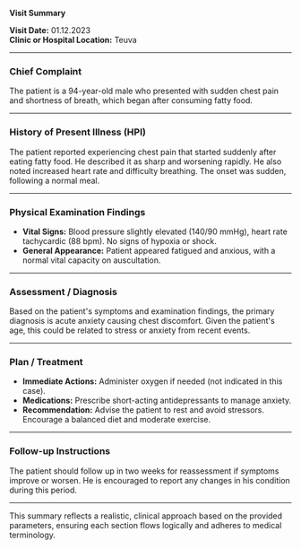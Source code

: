 

**Visit Summary**

**Visit Date:** 01.12.2023  
**Clinic or Hospital Location:** Teuva  

---

### **Chief Complaint**
The patient is a 94-year-old male who presented with sudden chest pain and shortness of breath, which began after consuming fatty food.

---

### **History of Present Illness (HPI)**
The patient reported experiencing chest pain that started suddenly after eating fatty food. He described it as sharp and worsening rapidly. He also noted increased heart rate and difficulty breathing. The onset was sudden, following a normal meal.

---

### **Physical Examination Findings**
- **Vital Signs:** Blood pressure slightly elevated (140/90 mmHg), heart rate tachycardic (88 bpm). No signs of hypoxia or shock.
- **General Appearance:** Patient appeared fatigued and anxious, with a normal vital capacity on auscultation.

---

### **Assessment / Diagnosis**
Based on the patient's symptoms and examination findings, the primary diagnosis is acute anxiety causing chest discomfort. Given the patient's age, this could be related to stress or anxiety from recent events.

---

### **Plan / Treatment**
- **Immediate Actions:** Administer oxygen if needed (not indicated in this case).
- **Medications:** Prescribe short-acting antidepressants to manage anxiety.
- **Recommendation:** Advise the patient to rest and avoid stressors. Encourage a balanced diet and moderate exercise.

---

### **Follow-up Instructions**
The patient should follow up in two weeks for reassessment if symptoms improve or worsen. He is encouraged to report any changes in his condition during this period.

---

This summary reflects a realistic, clinical approach based on the provided parameters, ensuring each section flows logically and adheres to medical terminology.